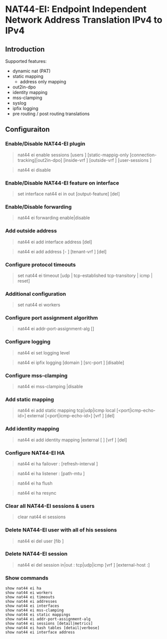 # NAT44-EI: Endpoint Independent Network Address Translation IPv4 to IPv4

## Introduction

Supported features:
  - dynamic nat (PAT)
  - static mapping
    - address only mapping
  - out2in-dpo
  - identity mapping
  - mss-clamping
  - syslog
  - ipfix logging
  - pre routing / post routing translations

## Configuraiton

### Enable/Disable NAT44-EI plugin

> nat44 ei enable sessions <max-number> [users <max-number>] [static-mappig-only [connection-tracking]|out2in-dpo] [inside-vrf  <vrf-id>] [outside-vrf <vrf-id>] [user-sessions <max-number>]

> nat44 ei disable

### Enable/Disable NAT44-EI feature on interface

> set interface nat44 ei in <intfc> out <intfc> [output-feature] [del]

### Enable/Disable forwarding

> nat44 ei forwarding enable|disable

### Add outside address

> nat44 ei add interface address <interface> [del]

> nat44 ei add address <ip4-range-start> [- <ip4-range-end>] [tenant-vrf <vrf-id>] [del]

### Configure protocol timeouts

> set nat44 ei timeout [udp <sec> | tcp-established <sec> tcp-transitory <sec> | icmp <sec> | reset]

### Additional configuration

> set nat44 ei workers <workers-list>

### Configure port assignment algorithm

> nat44 ei addr-port-assignment-alg <alg-name> [<alg-params>]

### Configure logging

> nat44 ei set logging level <level>

> nat44 ei ipfix logging [domain <domain-id>] [src-port <port>] [disable]

### Configure mss-clamping

> nat44 ei mss-clamping <mss-value>|disable

### Add static mapping

> nat44 ei add static mapping tcp|udp|icmp local <addr> [<port|icmp-echo-id>] external <addr> [<port|icmp-echo-id>] [vrf <table-id>] [del]

### Add identity mapping

> nat44 ei add identity mapping <ip4-addr>|external <interface> [<protocol> <port>] [vrf <table-id>] [del]

### Configure NAT44-EI HA

> nat44 ei ha failover <ip4-address>:<port> [refresh-interval <sec>]

> nat44 ei ha listener <ip4-address>:<port> [path-mtu <path-mtu>]

> nat44 ei ha flush

> nat44 ei ha resync

### Clear all NAT44-EI sessions & users

> clear nat44 ei sessions

### Delete NAT44-EI user with all of his sessions

> nat44 ei del user <addr> [fib <index>]

### Delete NAT44-EI session

> nat44 ei del session in|out <addr>:<port> tcp|udp|icmp [vrf <id>] [external-host <addr>:<port>]

### Show commands

```
show nat44 ei ha
show nat44 ei workers
show nat44 ei timeouts
show nat44 ei addresses
show nat44 ei interfaces
show nat44 ei mss-clamping
show nat44 ei static mappings
show nat44 ei addr-port-assignment-alg
show nat44 ei sessions [detail|metrics]
show nat44 ei hash tables [detail|verbose]
show nat44 ei interface address
```
